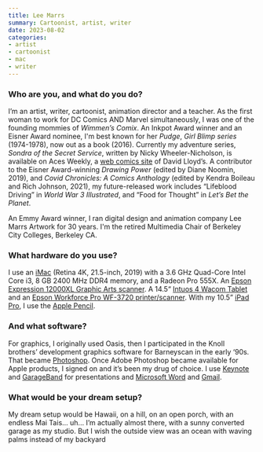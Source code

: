 ```yaml
---
title: Lee Marrs
summary: Cartoonist, artist, writer
date: 2023-08-02
categories:
- artist
- cartoonist
- mac
- writer
---
```


### Who are you, and what do you do?

I’m an artist, writer, cartoonist, animation director and a teacher. As the first woman to work for DC Comics AND Marvel simultaneously, I was one of the founding mommies of _Wimmen’s Comix_. An Inkpot Award winner and an Eisner Award nominee, I'm best known for her _Pudge_, _Girl Blimp series_ (1974-1978), now out as a book (2016). Currently my adventure series, _Sondra of the Secret Service_, written by Nicky Wheeler-Nicholson, is available on Aces Weekly, a [web comics site](https://www.acesweekly.co.uk/ "David's web comics site.") of David Lloyd’s. A contributor to the Eisner Award-winning _Drawing Power_ (edited by Diane Noomin, 2019), and _Covid Chronicles: A Comics Anthology_ (edited by Kendra Boileau and Rich Johnson, 2021), my future-released work includes “Lifeblood Driving” in _World War 3 Illustrated_, and “Food for Thought” in _Let’s Bet the Planet_.

An Emmy Award winner, I ran digital design and animation company Lee Marrs Artwork for 30 years. I'm the retired Multimedia Chair of Berkeley City Colleges, Berkeley CA.

### What hardware do you use?

I use an [iMac][] (Retina 4K, 21.5-inch, 2019) with a 3.6 GHz Quad-Core Intel Core i3, 8 GB 2400 MHz DDR4 memory, and a Radeon Pro 555X. An [Epson Expression 12000XL Graphic Arts scanner][expression-12000xl]. A 14.5“ [Intuos 4 Wacom Tablet][intuos] and an [Epson Workforce Pro WF-3720 printer/scanner][workforce-pro-wf-3720]. With my 10.5” [iPad Pro][ipad-pro], I use the [Apple Pencil][pencil].

### And what software?

For graphics, I originally used Oasis, then I participated in the Knoll brothers’ development graphics software for Barneyscan in the early ‘90s. That became [Photoshop][]. Once Adobe Photoshop became available for Apple products, I signed on and it’s been my drug of choice. I use [Keynote][] and [GarageBand][] for presentations and [Microsoft Word][word] and [Gmail][].

### What would be your dream setup?

My dream setup would be Hawaii, on a hill, on an open porch, with an endless Mai Tais... uh... I’m actually almost there, with a sunny converted garage as my studio. But I wish the outside view was an ocean with waving palms instead of my backyard

[expression-12000xl]: https://epson.com/For-Work/Scanners/Photo-and-Graphics/Epson-Expression-12000XL-Photo-Scanner/p/12000XL-PH "A photo scanner."
[garageband]: https://www.apple.com/mac/garageband/ "An audio recording and editing tool for the Mac."
[gmail]: https://mail.google.com/mail/u/0/ "Web-based email."
[imac]: https://www.apple.com/imac-24/ "An all-in-one computer."
[intuos]: https://www.wacom.com/en-us/products/pen-tablets/wacom-intuos "A pen tablet."
[ipad-pro]: https://en.wikipedia.org/wiki/IPad_Pro "An iOS tablet."
[keynote]: https://www.apple.com/keynote/ "Presentation software for the Mac."
[pencil]: http://wetransfer.com/pencil "An iPad stylus."
[photoshop]: https://www.adobe.com/products/photoshop.html "A bitmap image editor."
[word]: https://www.microsoft.com/en-us/microsoft-365/word "A document editor."
[workforce-pro-wf-3720]: https://epson.com/For-Work/Printers/Inkjet/WorkForce-Pro-WF-3720-All-in-One-Printer/p/C11CF24201 "An all-in-one printer."

